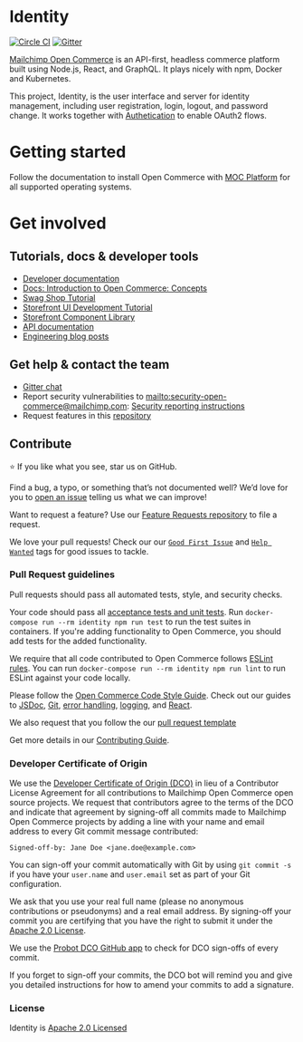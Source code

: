 # Identity

[![Circle CI](https://circleci.com/gh/reactioncommerce/reaction-identity.svg?style=svg)](https://circleci.com/gh/reactioncommerce/reaction-identity) [![Gitter](https://badges.gitter.im/JoinChat.svg)](https://gitter.im/reactioncommerce/reaction?utm_source=badge&utm_medium=badge&utm_campaign=pr-badge&utm_content=badge)

[Mailchimp Open Commerce](http://reactioncommerce.com) is an API-first, headless commerce platform built using Node.js, React, and GraphQL.
It plays nicely with npm, Docker and Kubernetes.

This project, Identity, is the user interface and server for identity management, including user registration, login, logout, and password change.
It works together with [Authetication](https://github.com/reactioncommerce/reaction-hydra) to enable OAuth2 flows.

# Getting started

Follow the documentation to install Open Commerce with [MOC Platform](https://docs.reactioncommerce.com/docs/installation-reaction-platform) for all supported operating systems.

# Get involved

## Tutorials, docs & developer tools

- [Developer documentation](https://docs.reactioncommerce.com)
- [Docs: Introduction to Open Commerce:  Concepts](https://docs.reactioncommerce.com/docs/concepts-intro)
- [Swag Shop Tutorial](https://docs.reactioncommerce.com/docs/swag-shop-1)
- [Storefront UI Development Tutorial](https://docs.reactioncommerce.com/docs/storefront-intro)
- [Storefront Component Library](http://designsystem.reactioncommerce.com/)
- [API documentation](http://api.docs.reactioncommerce.com)
- [Engineering blog posts](https://blog.reactioncommerce.com/tag/engineering/)

## Get help & contact the team

- [Gitter chat](https://gitter.im/reactioncommerce/reaction)
- Report security vulnerabilities to <mailto:security-open-commerce@mailchimp.com>: [Security reporting instructions](https://docs.reactioncommerce.com/reaction-docs/trunk/reporting-vulnerabilities)
- Request features in this [repository](https://github.com/reactioncommerce/reaction-feature-requests/)

## Contribute

:star: If you like what you see, star us on GitHub.

Find a bug, a typo, or something that’s not documented well? We’d love for you to [open an issue](https://github.com/reactioncommerce/reaction-identity/issues) telling us what we can improve!

Want to request a feature? Use our [Feature Requests repository](https://github.com/reactioncommerce/reaction-feature-requests) to file a request.

We love your pull requests! Check our our [`Good First
Issue`](https://github.com/reactioncommerce/reaction-identity/issues?q=is%3Aopen+is%3Aissue+label%3A%22good+first+issue%22) and [`Help Wanted`](https://github.com/reactioncommerce/reaction-identity/issues?q=label%3A%22help+wanted%22) tags for good issues to tackle.

### Pull Request guidelines
Pull requests should pass all automated tests, style, and security checks.

Your code should pass all [acceptance tests and unit tests](https://docs.reactioncommerce.com/reaction-docs/trunk/testing-reaction).
Run `docker-compose run --rm identity npm run test` to run the test suites in containers.
If you're adding functionality to Open Commerce, you should add tests for the added functionality.

We require that all code contributed to Open Commerce follows [ESLint rules](https://github.com/reactioncommerce/reaction-eslint-config).
You can run `docker-compose run --rm identity npm run lint` to run ESLint against your code locally.

Please follow the [Open Commerce Code Style Guide](https://docs.reactioncommerce.com/docs/styleguide).
Check out our guides to [JSDoc](https://docs.reactioncommerce.com/docs/jsdoc-style-guide), [Git](https://docs.reactioncommerce.com/docs/git-style-guide), [error handling](https://docs.reactioncommerce.com/docs/error-handling-guide), [logging](https://docs.reactioncommerce.com/docs/logging), and [React](https://docs.reactioncommerce.com/docs/react-best-practices).

We also request that you follow the our [pull request template](https://docs.reactioncommerce.com/docs/contributing-to-reaction#fill-out-the-pull-request-template)

Get more details in our [Contributing Guide](https://docs.reactioncommerce.com/docs/contributing-to-reaction).

### Developer Certificate of Origin
We use the [Developer Certificate of Origin (DCO)](https://developercertificate.org/) in lieu of a Contributor License Agreement for all contributions to Mailchimp Open Commerce open source projects.
We request that contributors agree to the terms of the DCO and indicate that agreement by signing-off all commits made to Mailchimp Open Commerce projects by adding a line with your name and email address to every Git commit message contributed:
```
Signed-off-by: Jane Doe <jane.doe@example.com>
```

You can sign-off your commit automatically with Git by using `git commit -s` if you have your `user.name` and `user.email` set as part of your Git configuration.

We ask that you use your real full name (please no anonymous contributions or pseudonyms) and a real email address.
By signing-off your commit you are certifying that you have the right to submit it under the [Apache 2.0 License](./LICENSE).

We use the [Probot DCO GitHub app](https://github.com/apps/dco) to check for DCO sign-offs of every commit.

If you forget to sign-off your commits, the DCO bot will remind you and give you detailed instructions for how to amend your commits to add a signature.

### License
Identity is [Apache 2.0 Licensed](./LICENSE)
